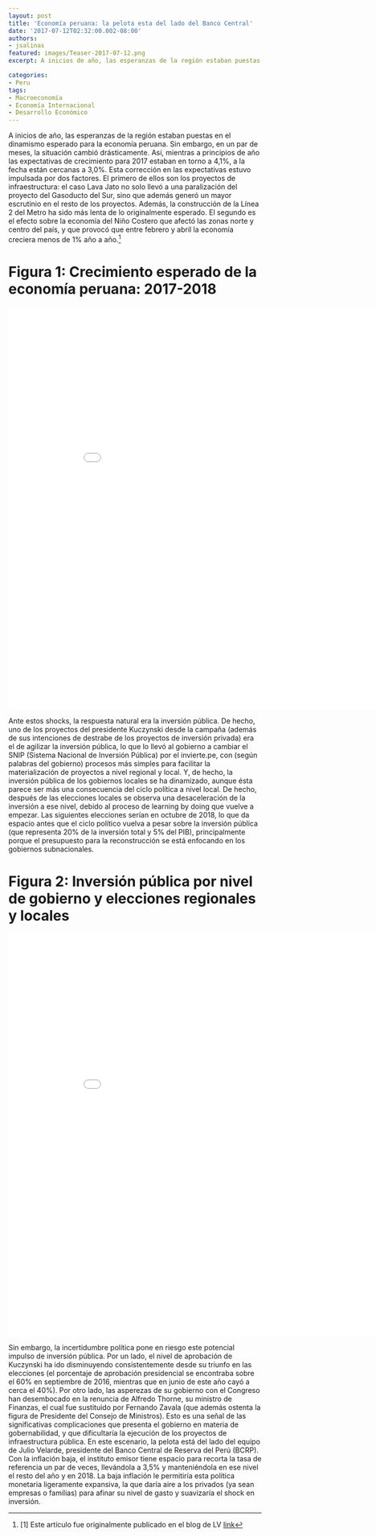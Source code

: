 ```yaml
---
layout: post
title: 'Economía peruana: la pelota esta del lado del Banco Central'
date: '2017-07-12T02:32:00.002-08:00'
authors:
- jsalinas
featured: images/Teaser-2017-07-12.png
excerpt: A inicios de año, las esperanzas de la región estaban puestas en el dinamismo esperado para la economía peruana. Sin embargo, en un par de meses, la situación cambió drásticamente. Así, mientras a principios de año las expectativas de crecimiento para 2017 estaban en torno a 4,1%, a la fecha están cercanas a 3,0%.

categories:
- Peru
tags:
- Macroeconomía
- Economía Internacional
- Desarrollo Económico
---
```

A inicios de año, las esperanzas de la región estaban puestas en el dinamismo esperado para la economía peruana. Sin embargo, en un par de meses, la situación cambió drásticamente. Así, mientras a principios de año las expectativas de crecimiento para 2017 estaban en torno a 4,1%, a la fecha están cercanas a 3,0%. Esta corrección en las expectativas estuvo impulsada por dos factores. El primero de ellos son los proyectos de infraestructura: el caso Lava Jato no solo llevó a una paralización del proyecto del Gasoducto del Sur, sino que además generó un mayor escrutinio en el resto de los proyectos. Además, la construcción de la Línea 2 del Metro ha sido más lenta de lo originalmente esperado. El segundo es el efecto sobre la economía del Niño Costero que afectó las zonas norte y centro del país, y que provocó que entre febrero y abril la economía creciera menos de 1% año a año.[^1]

# Figura 1: Crecimiento esperado de la economía peruana: 2017-2018
<div class="frame-container">
<iframe width="900" height="800" frameborder="0" scrolling="no" src="//plot.ly/~faro/184.embed"></iframe>
</div>

<p></p>

Ante estos shocks, la respuesta natural era la inversión pública. De hecho, uno de los proyectos del presidente Kuczynski desde la campaña (además de sus intenciones de destrabe de los proyectos de inversión privada) era el de agilizar la inversión pública, lo que lo llevó al gobierno a cambiar el SNIP (Sistema Nacional de Inversión Pública) por el invierte.pe, con (según palabras del gobierno) procesos más simples para facilitar la materialización de proyectos a nivel regional y local.
Y, de hecho, la inversión pública de los gobiernos locales se ha dinamizado, aunque ésta parece ser más una consecuencia del ciclo política a nivel local. De hecho, después de las elecciones locales se observa una desaceleración de la inversión a ese nivel, debido al proceso de learning by doing que vuelve a empezar. Las siguientes elecciones serían en octubre de 2018, lo que da espacio antes que el ciclo político vuelva a pesar sobre la inversión pública (que representa 20% de la inversión total y 5% del PIB), principalmente porque el presupuesto para la reconstrucción se está enfocando en los gobiernos subnacionales.

# Figura 2: Inversión pública por nivel de gobierno y elecciones regionales y locales
<div class="frame-container">
<iframe width="900" height="800" frameborder="0" scrolling="no" src="//plot.ly/~faro/182.embed"></iframe>
</div>

<p></p>

Sin embargo, la incertidumbre política pone en riesgo este potencial impulso de inversión pública. Por un lado, el nivel de aprobación de Kuczynski ha ido disminuyendo consistentemente desde su triunfo en las elecciones (el porcentaje de aprobación presidencial se encontraba sobre el 60% en septiembre de 2016, mientras que en junio de este año cayó a cerca el 40%). Por otro lado, las asperezas de su gobierno con el Congreso han desembocado en la renuncia de Alfredo Thorne, su ministro de Finanzas, el cual fue sustituido por Fernando Zavala (que además ostenta la figura de Presidente del Consejo de Ministros). Esto es una señal de las significativas complicaciones que presenta el gobierno en materia de gobernabilidad, y que dificultaría la ejecución de los proyectos de infraestructura pública.
En este escenario, la pelota está del lado del equipo de Julio Velarde, presidente del Banco Central de Reserva del Perú (BCRP). Con la inflación baja, el instituto emisor tiene espacio para recorta la tasa de referencia un par de veces, llevándola a 3,5% y manteniéndola en ese nivel el resto del año y en 2018. La baja inflación le permitiría esta política monetaria ligeramente expansiva, la que daría aire a los privados (ya sean empresas o familias) para afinar su nivel de gasto y suavizaría el shock en inversión.

[^1]: [1]  Este artículo fue originalmente publicado en el blog de LV [link](https://blog.larrainvial.com/mercados-e-inversiones/economia-peruana--la-pelota-esta-del-lado-del-banco-central)
